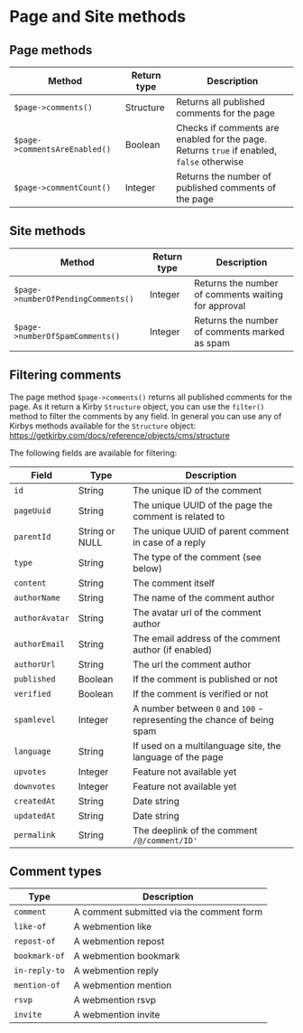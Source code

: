 # Page and Site methods

## Page methods

| Method                        | Return type | Description                                                                               |
| ----------------------------- | ----------- | ----------------------------------------------------------------------------------------- |
| `$page->comments()`           | Structure   | Returns all published comments for the page                                               |
| `$page->commentsAreEnabled()` | Boolean     | Checks if comments are enabled for the page. Returns `true` if enabled, `false` otherwise |
| `$page->commentCount()`       | Integer     | Returns the number of published comments of the page                                      |

## Site methods

| Method                             | Return type | Description                                         |
| ---------------------------------- | ----------- | --------------------------------------------------- |
| `$page->numberOfPendingComments()` | Integer     | Returns the number of comments waiting for approval |
| `$page->numberOfSpamComments()`    | Integer     | Returns the number of comments marked as spam       |

## Filtering comments

The page method `$page->comments()` returns all published comments for the page. As it return a Kirby `Structure` object, you can use the `filter()` method to filter the comments by any field.
In general you can use any of Kirbys methods available for the `Structure` object: https://getkirby.com/docs/reference/objects/cms/structure

The following fields are available for filtering:

| Field          | Type           | Description                                                            |
| -------------- | -------------- | ---------------------------------------------------------------------- |
| `id`           | String         | The unique ID of the comment                                           |
| `pageUuid`     | String         | The unique UUID of the page the comment is related to                  |
| `parentId`     | String or NULL | The unique UUID of parent comment in case of a reply                   |
| `type`         | String         | The type of the comment (see below)                                    |
| `content`      | String         | The comment itself                                                     |
| `authorName`   | String         | The name of the comment author                                         |
| `authorAvatar` | String         | The avatar url of the comment author                                   |
| `authorEmail`  | String         | The email address of the comment author (if enabled)                   |
| `authorUrl`    | String         | The url the comment author                                             |
| `published`    | Boolean        | If the comment is published or not                                     |
| `verified`     | Boolean        | If the comment is verified or not                                      |
| `spamlevel`    | Integer        | A number between `0` and `100` - representing the chance of being spam |
| `language`     | String         | If used on a multilanguage site, the language of the page              |
| `upvotes`      | Integer        | Feature not available yet                                              |
| `downvotes`    | Integer        | Feature not available yet                                              |
| `createdAt`    | String         | Date string                                                            |
| `updatedAt`    | String         | Date string                                                            |
| `permalink`    | String         | The deeplink of the comment `/@/comment/ID'`                           |

## Comment types

| Type          | Description                              |
| ------------- | ---------------------------------------- |
| `comment`     | A comment submitted via the comment form |
| `like-of`     | A webmention like                        |
| `repost-of`   | A webmention repost                      |
| `bookmark-of` | A webmention bookmark                    |
| `in-reply-to` | A webmention reply                       |
| `mention-of`  | A webmention mention                     |
| `rsvp`        | A webmention rsvp                        |
| `invite`      | A webmention invite                      |
